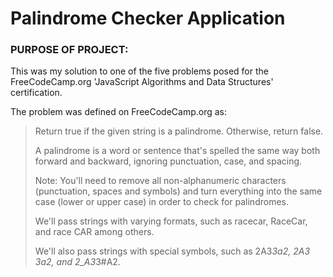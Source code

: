 <h1> Palindrome Checker Application </h1>

<h3> PURPOSE OF PROJECT: </h3>

This was my solution to one of the five problems posed for the FreeCodeCamp.org 'JavaScript 
Algorithms and Data Structures' certification.

The problem was defined on FreeCodeCamp.org as:

> Return true if the given string is a palindrome. Otherwise, return false.
>
> A palindrome is a word or sentence that's spelled the same way both forward and backward, ignoring punctuation, case, and spacing.
>
> Note: You'll need to remove all non-alphanumeric characters (punctuation, spaces and symbols) and turn everything into the same case (lower or upper case) in order to check for palindromes.
>
> We'll pass strings with varying formats, such as racecar, RaceCar, and race CAR among others.
>
> We'll also pass strings with special symbols, such as 2A3*3a2, 2A3 3a2, and 2_A3*3#A2.
